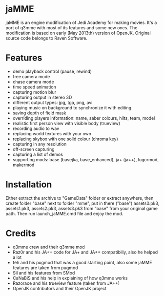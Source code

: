 jaMME
=====

jaMME is an engine modification of Jedi Academy for making movies. It's a port of q3mme with most of its features and some new ones. The modification is based on early (May 2013th) version of OpenJK. Original source code belongs to Raven Software.

# Features #
* demo playback control (pause, rewind)
* free camera mode
* chase camera mode
* time speed animation
* capturing motion blur
* capturing output in stereo 3D
* different output types: jpg, tga, png, avi
* playing music on background to synchronize it with editing
* saving depth of field mask
* overriding players information: name, saber colours, hilts, team, model
* realistic first person view with visible body (trueview)
* recording audio to wav
* replacing world textures with your own
* replacing skybox with one solid colour (chroma key)
* capturing in any resolution
* off-screen capturing
* capturing a list of demos
* supporting mods: base (basejka, base_enhanced), ja+ (ja++), lugormod, makermod

# Installation #
Either extract the archive to "GameData" folder or extract anywhere, then create folder "base" next to folder "mme", put in there ("base") assets0.pk3, assets1.pk3, assets2.pk3, assets3.pk3 from "base" from your original game path. Then run launch_jaMME.cmd file and enjoy the mod.

# Credits #
* q3mme crew and their q3mme mod
* Raz0r and his JA++ code for JA+ and JA++ compatibiliy, also he helped a lot
* teh and his pugmod that was a good starting point, also some jaMME features are taken from pugmod
* Sil and his features from SMod
* CaNaBiS and his help in explaining of how q3mme works
* Razorace and his trueview feature (taken from JA++)
* OpenJK contributors and their OpenJK project